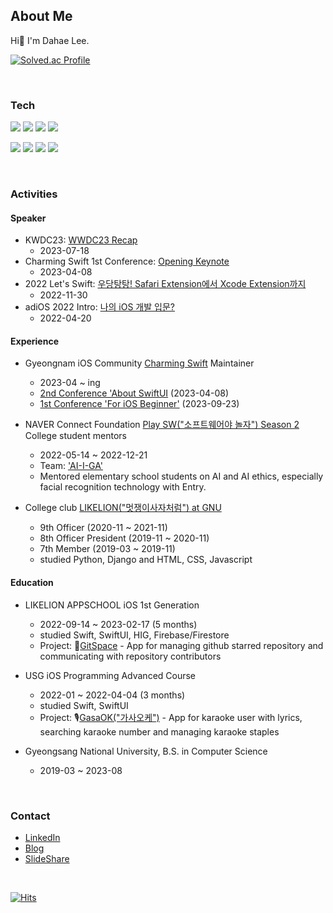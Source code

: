 ## About Me
Hi👋 I'm Dahae Lee.

[![Solved.ac Profile](http://mazassumnida.wtf/api/mini/generate_badge?boj=ss7ssy)](https://solved.ac/ss7ssy)


<br>


### Tech

<img src="https://img.shields.io/badge/iOS-000000?style=flat-square&logo=Apple&logoColor=white"/> <img src="https://img.shields.io/badge/Swift-F05138?style=flat-square&logo=swift&logoColor=white"/>
<img src="https://img.shields.io/badge/SwiftUI-0D0D0D?style=flat-square&logo=swift&logoColor=blue"/>
<img src="https://img.shields.io/badge/Python-3776AB?style=flat-square&logo=Python&logoColor=white"/> 

<img src="https://img.shields.io/badge/HTML-E34F26?style=flat-square&logo=HTML5&logoColor=white"/> <img src="https://img.shields.io/badge/CSS-1572B6?style=flat-square&logo=CSS3&logoColor=white"/> 
<img src="https://img.shields.io/badge/JavaScript-F7DF1E?style=flat-square&logo=JavaScript&logoColor=black"/>
<img src="https://img.shields.io/badge/Django-092E20?style=flat-square&logo=Django&logoColor=white"/> 

<!-- <img src="https://img.shields.io/badge/Xcode-147EFB?style=flat-square&logo=Xcode&logoColor=white"/> -->
<br> 

### Activities

#### Speaker
* KWDC23: [WWDC23 Recap](https://youtu.be/g_O9_TWfzQM?feature=shared) 
   * 2023-07-18
* Charming Swift 1st Conference: [Opening Keynote](https://www.youtube.com/watch?v=bVh5J51V_x0)
   * 2023-04-08
* 2022 Let's Swift: [우당탕탕! Safari Extension에서 Xcode Extension까지](https://www.youtube.com/watch?v=XDaaN9MLPvQ) 
   * 2022-11-30
* adiOS 2022 Intro: [나의 iOS 개발 입문?](https://youtu.be/M678vw6qPrc?t=0s) 
   * 2022-04-20

#### Experience

* Gyeongnam iOS Community [Charming Swift](https://www.instagram.com/charming_swift/?next=%2F) Maintainer
  * 2023-04 ~ ing
  * [2nd Conference 'About SwiftUI](https://leeo75.notion.site/Charming-Swift-2-285708529b014b51b6d334e24b3f0b33?pvs=4) (2023-04-08)
  * [1st Conference 'For iOS Beginner'](https://leeo75.notion.site/Charming-Swift-1-3d67df5dbf3c443396fbecf2517b3308?pvs=4) (2023-09-23)
    
* NAVER Connect Foundation [Play SW("소프트웨어야 놀자") Season 2](https://www.playsw.or.kr/info) College student mentors
  * 2022-05-14 ~ 2022-12-21
  * Team: ['AI-I-GA'](https://www.instagram.com/ai_i_ga/?utm_source=ig_web_button_share_sheet&igshid=OGQ5ZDc2ODk2ZA==)
  * Mentored elementary school students on AI and AI ethics, especially facial recognition technology with Entry.
    
* College club [LIKELION("멋쟁이사자처럼") at GNU](https://www.instagram.com/likelion_gnu/)
  * 9th Officer (2020-11 ~ 2021-11)
  * 8th Officer President (2019-11 ~ 2020-11)
  * 7th Member (2019-03 ~ 2019-11)
  * studied Python, Django and HTML, CSS, Javascript

#### Education
* LIKELION APPSCHOOL iOS 1st Generation
  * 2022-09-14 ~ 2023-02-17 (5 months)
  * studied Swift, SwiftUI, HIG, Firebase/Firestore
  * Project: 🌌[GitSpace](https://github.com/APP-iOS1/finalproject-gitspace) - App for managing github starred repository and communicating with repository contributors
    
* USG iOS Programming Advanced Course
  * 2022-01 ~ 2022-04-04 (3 months)
  * studied Swift, SwiftUI
  * Project: 🎙️[GasaOK("가사오케")](https://github.com/ProjectInTheClass/GasaOK) - App for karaoke user with lyrics, searching karaoke number and managing karaoke staples
    
* Gyeongsang National University, B.S. in Computer Science
  * 2019-03 ~ 2023-08 

<br>

 
### Contact
* [LinkedIn](https://www.linkedin.com/in/dahae-lee-256a18218/)
* [Blog](https://dadahae0320.tistory.com/)
* [SlideShare](https://www.slideshare.net/ssuser50a626/presentations)

<br>

[![Hits](https://hits.seeyoufarm.com/api/count/incr/badge.svg?url=https%3A%2F%2Fgithub.com%2Fdahae0320%2Fhit-counter&count_bg=%23F4E06D&title_bg=%23FF7396&icon=github.svg&icon_color=%23FFEDED&title=Views&edge_flat=false)](https://hits.seeyoufarm.com)
